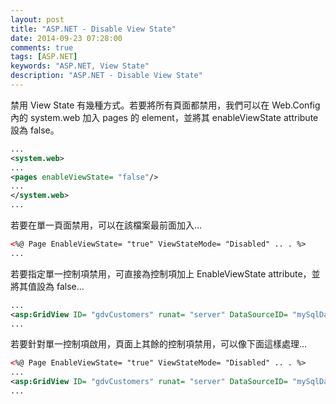 ```yaml
---
layout: post
title: "ASP.NET - Disable View State"
date: 2014-09-23 07:28:00
comments: true
tags: [ASP.NET]
keywords: "ASP.NET, View State"
description: "ASP.NET - Disable View State"
---
```


禁用 View State 有幾種方式。若要將所有頁面都禁用，我們可以在 Web.Config 內的 system.web 加入 pages 的 element，並將其 enableViewState attribute 設為 false。  

<!-- More -->

```xml
...
<system.web>
...
<pages enableViewState= "false"/>
...
</system.web>
...
```


若要在單一頁面禁用，可以在該檔案最前面加入...  

```xml
<%@ Page EnableViewState= "true" ViewStateMode= "Disabled" .. . %>
...
```


若要指定單一控制項禁用，可直接為控制項加上 EnableViewState attribute，並將其值設為 false...  

```xml
...
<asp:GridView ID= "gdvCustomers" runat= "server" DataSourceID= "mySqlDataSource" AllowPaging="True" EnableViewState ="false"/>
...
```


若要針對單一控制項啟用，頁面上其餘的控制項禁用，可以像下面這樣處理...  

```xml
<%@ Page EnableViewState= "true" ViewStateMode= "Disabled" .. . %>
...
<asp:GridView ID= "gdvCustomers" runat= "server" DataSourceID= "mySqlDataSource" AllowPaging="True" ViewStateMode= "Enabled"/>
...
```
